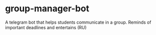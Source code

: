# group-manager-bot
A telegram bot that helps students communicate in a group. Reminds of important deadlines and entertains (RU)
